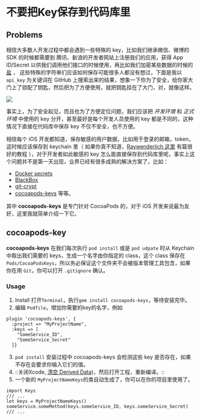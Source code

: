 # 不要把Key保存到代码库里

## Problems
相信大多数人开发过程中都会遇到一些特殊的 key，比如我们继承微信、微博的 SDK 的时候都需要到 腾讯、新浪的开发者网站上注册我们的应用，获得 App ID/Secret 以供我们调用他们接口的时候使用，再比如我们加密某些数据的时候的 [盐](https://zh.wikipedia.org/wiki/%E7%9B%90_(%E5%AF%86%E7%A0%81%E5%AD%A6)) ， 这些特殊的字符串们应该如何保存可能很多人都没有想过，下面是我以 `api_key` 为关键词在 GitHub 上搜索出来的结果，想象一下你为了安全，给你家大门上了锁配了钥匙，然后把为了方便使用，就把钥匙挂在了大门，对，就像这样。

![](%E4%B8%8D%E8%A6%81%E6%8A%8AKey%E4%BF%9D%E5%AD%98%E5%88%B0%E4%BB%A3%E7%A0%81%E5%BA%93%E9%87%8C/api_key_in_github.png)

事实上，为了安全起见，而且也为了方便定位问题，我们应该把 _开发环境_ 和 _正式环境_ 中使用的 key 分开，甚至最好是每个开发人员使用的 key 都是不同的，这种情况下直接在代码库中保存 key 不仅不安全，也不方便。

相信每个 iOS 开发都知道，保存敏感的用户数据，比如用于登录的邮箱，token，这时候应该保存到 keychain 里（ 如果你真不知道，[Raywenderlich 这里](https://www.raywenderlich.com/179924/secure-ios-user-data-keychain-biometrics-face-id-touch-id) 有篇很好的教程 ），对于开发者如此敏感的 key 怎么能直接保存到代码库里呢，事实上这个问题并不是第一天出现，业界已经有很多成熟的解决方案了，比如：
* [Docker secrets](https://docs.docker.com/engine/swarm/secrets/)
* [BlackBox](https://github.com/StackExchange/blackbox)
* [git-crypt](https://github.com/AGWA/git-crypt)
* [cocoapods-keys](https://github.com/orta/cocoapods-keys)
等等。

其中 **cocoapods-keys** 是专门针对 CocoaPods 的，对于 iOS 开发来说最为友好，这里我就简单介绍一下它。

## cocoapods-key
**cocoapods-keys** 在我们每次执行 `pod install` 或是 `pod udpate` 时从 Keychain 中取出我们需要的 keys，生成一个名字由你指定的 class，这个 class 保存在 `Pods/CocoaPodsKeys`，所以务必保证这个文件夹不会被版本管理工具包含，如果你在用 `Git`，你可以打开 `.gitignore` 确认。

### Usage
1. Install 
打开`Terminal`，执行`gem install cocoapods-keys`，等待安装完毕。
2. 编辑 `Podfile`，增加你需要的key的名字，例如
```
plugin 'cocoapods-keys', {
  :project => "MyProjectName",
  :keys => [
    "SomeService_ID",
    "SomeService_Secret"
  ]}
```
3. `pod install`
安装过程中 cocoapods-keys 会检测这些 key 是否存在，如果不存在会要求你输入它们的值。
4. ::关闭Xcode, [清空 Derived Data](https://stackoverflow.com/questions/38016143/how-can-i-delete-derived-data-in-xcode-8))，然后打开工程，重新编译。::
5. 一个新的 `MyProjectNameKeys`的类自动生成了，你可以在你的项目里使用了。
```
import Keys
/// ...
let keys = MyProjectNameKeys()
someService.someMethod(keys.someService_ID, keys.someService_Secret)
/// ...
```